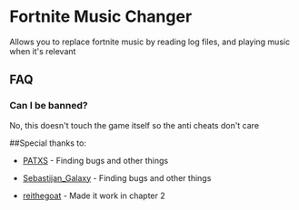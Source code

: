 # Fortnite Music Changer

Allows you to replace fortnite music by reading log files, and playing music when it's relevant

## FAQ

### Can I be banned?
No, this doesn't touch the game itself so the anti cheats don't care

##Special thanks to:

* [PATXS](https://www.reddit.com/user/PATXS) - Finding bugs and other things 

* [Sebastijan_Galaxy](https://www.reddit.com/user/Sebastijan_Galaxy) - Finding bugs and other things

* [reithegoat](https://github.com/reithegoat) - Made it work in chapter 2


